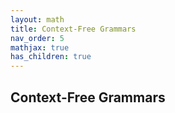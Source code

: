 ```yaml
---
layout: math
title: Context-Free Grammars
nav_order: 5
mathjax: true
has_children: true
---
```


## Context-Free Grammars


